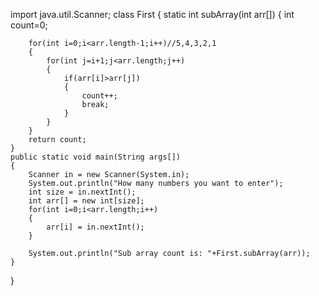 import java.util.Scanner;
class First
{
	static int subArray(int arr[])
	{
		int count=0;
		
		
		for(int i=0;i<arr.length-1;i++)//5,4,3,2,1
		{
			for(int j=i+1;j<arr.length;j++)
			{
				if(arr[i]>arr[j])
				{
					count++;
					break;
				}
			}
		}
		return count;
	}
	public static void main(String args[])
	{
		Scanner in = new Scanner(System.in);
		System.out.println("How many numbers you want to enter");
		int size = in.nextInt();
		int arr[] = new int[size];
		for(int i=0;i<arr.length;i++)
		{
			arr[i] = in.nextInt();
		}
		
		System.out.println("Sub array count is: "+First.subArray(arr));
	}

}
